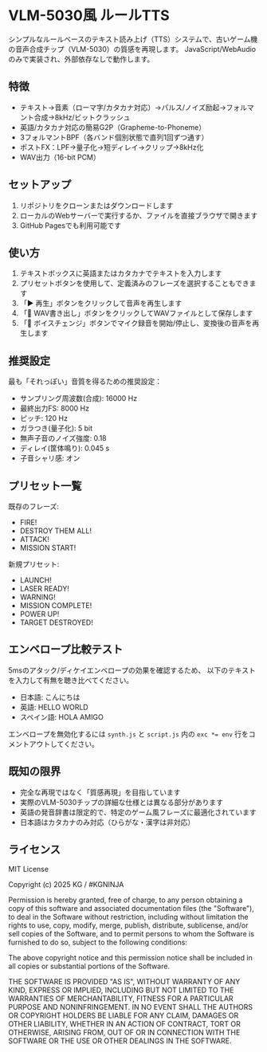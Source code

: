 # VLM-5030風 ルールTTS

シンプルなルールベースのテキスト読み上げ（TTS）システムで、古いゲーム機の音声合成チップ（VLM-5030）の質感を再現します。
JavaScript/WebAudioのみで実装され、外部依存なしで動作します。

## 特徴

- テキスト→音素（ローマ字/カタカナ対応）→パルス/ノイズ励起→フォルマント合成→8kHz/ビットクラッシュ
- 英語/カタカナ対応の簡易G2P（Grapheme-to-Phoneme）
- 3フォルマントBPF（各バンド個別状態で直列1回ずつ通す）
- ポストFX：LPF→量子化→短ディレイ→クリップ→8kHz化
- WAV出力（16-bit PCM）

## セットアップ

1. リポジトリをクローンまたはダウンロードします
2. ローカルのWebサーバーで実行するか、ファイルを直接ブラウザで開きます
3. GitHub Pagesでも利用可能です

## 使い方

1. テキストボックスに英語またはカタカナでテキストを入力します
2. プリセットボタンを使用して、定義済みのフレーズを選択することもできます
3. 「▶ 再生」ボタンをクリックして音声を再生します
4. 「💾 WAV書き出し」ボタンをクリックしてWAVファイルとして保存します
5. 「🎤 ボイスチェンジ」ボタンでマイク録音を開始/停止し、変換後の音声を再生します

## 推奨設定

最も「それっぽい」音質を得るための推奨設定：

- サンプリング周波数(合成): 16000 Hz
- 最終出力FS: 8000 Hz
- ピッチ: 120 Hz
- ガラつき(量子化): 5 bit
- 無声子音のノイズ強度: 0.18
- ディレイ(筐体鳴り): 0.045 s
- 子音シャリ感: オン

## プリセット一覧

既存のフレーズ:
- FIRE!
- DESTROY THEM ALL!
- ATTACK!
- MISSION START!

新規プリセット:
- LAUNCH!
- LASER READY!
- WARNING!
- MISSION COMPLETE!
- POWER UP!
- TARGET DESTROYED!

## エンベロープ比較テスト

5msのアタック/ディケイエンベロープの効果を確認するため、
以下のテキストを入力して有無を聴き比べてください。

- 日本語: こんにちは
- 英語: HELLO WORLD
- スペイン語: HOLA AMIGO

エンベロープを無効化するには `synth.js` と `script.js` 内の
`exc *= env` 行をコメントアウトしてください。

## 既知の限界

- 完全な再現ではなく「質感再現」を目指しています
- 実際のVLM-5030チップの詳細な仕様とは異なる部分があります
- 英語の発音辞書は限定的で、特定のゲーム風フレーズに最適化されています
- 日本語はカタカナのみ対応（ひらがな・漢字は非対応）

## ライセンス

MIT License

Copyright (c) 2025 KG / #KGNINJA

Permission is hereby granted, free of charge, to any person obtaining a copy
of this software and associated documentation files (the "Software"), to deal
in the Software without restriction, including without limitation the rights
to use, copy, modify, merge, publish, distribute, sublicense, and/or sell
copies of the Software, and to permit persons to whom the Software is
furnished to do so, subject to the following conditions:

The above copyright notice and this permission notice shall be included in all
copies or substantial portions of the Software.

THE SOFTWARE IS PROVIDED "AS IS", WITHOUT WARRANTY OF ANY KIND, EXPRESS OR
IMPLIED, INCLUDING BUT NOT LIMITED TO THE WARRANTIES OF MERCHANTABILITY,
FITNESS FOR A PARTICULAR PURPOSE AND NONINFRINGEMENT. IN NO EVENT SHALL THE
AUTHORS OR COPYRIGHT HOLDERS BE LIABLE FOR ANY CLAIM, DAMAGES OR OTHER
LIABILITY, WHETHER IN AN ACTION OF CONTRACT, TORT OR OTHERWISE, ARISING FROM,
OUT OF OR IN CONNECTION WITH THE SOFTWARE OR THE USE OR OTHER DEALINGS IN THE
SOFTWARE.